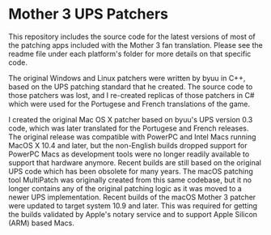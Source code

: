 # Mother 3 UPS Patchers
This repository includes the source code for the latest versions of most of the patching apps included with the Mother 3 fan translation. Please see the readme file under each platform's folder for more details on that specific code.

The original Windows and Linux patchers were written by byuu in C++, based on the UPS patching standard that he created. The source code to those patchers was lost, and I re-created replicas of those patchers in C# which were used for the Portugese and French translations of the game.

I created the original Mac OS X patcher based on byuu's UPS version 0.3 code, which was later translated for the Portugese and French releases. The original release was compatible with PowerPC and Intel Macs running MacOS X 10.4 and later, but the non-English builds dropped support for PowerPC Macs as development tools were no longer readily available to support that hardware anymore. Recent builds are still based on the original UPS code which has been obsolete for many years. The macOS patching tool MultiPatch was originally created from this same codebase, but it no longer contains any of the original patching logic as it was moved to a newer UPS implementation. Recent builds of the macOS Mother 3 patcher were updated to target system 10.9 and later. This was required for getting the builds validated by Apple's notary service and to support Apple Silicon (ARM) based Macs.

